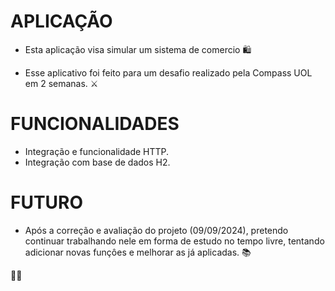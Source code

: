 # APLICAÇÃO
- Esta aplicação visa simular um sistema de comercio 🛍️ <br> 

- Esse aplicativo foi feito para um desafio realizado pela Compass UOL em 2 semanas. ⚔

# FUNCIONALIDADES

- Integração e funcionalidade HTTP. <br/>
- Integração com base de dados H2.

# FUTURO

- Após a correção e avaliação do projeto (09/09/2024), pretendo continuar trabalhando nele em forma de estudo no tempo livre, tentando adicionar novas funçôes e melhorar as já aplicadas. 📚

🐱‍👓
